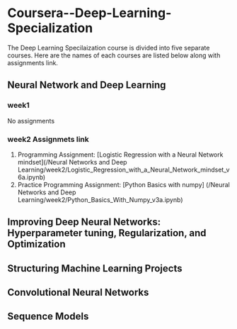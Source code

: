 # Coursera--Deep-Learning-Specialization

The Deep Learning Specilaization course is divided into five separate courses. Here are the names of each courses are listed below along with assignments link.

## Neural Network and Deep Learning
  ### week1
   No assignments
  ### week2 Assignmets link
  1. Programming Assignment: [Logistic Regression with a Neural Network mindset](/Neural Networks and Deep Learning/week2/Logistic_Regression_with_a_Neural_Network_mindset_v6a.ipynb)
  2. Practice Programming Assignment: [Python Basics with numpy] (/Neural Networks and Deep Learning/week2/Python_Basics_With_Numpy_v3a.ipynb)
  
## Improving Deep Neural Networks: Hyperparameter tuning, Regularization, and Optimization

## Structuring Machine Learning Projects

## Convolutional Neural Networks

## Sequence Models
    


